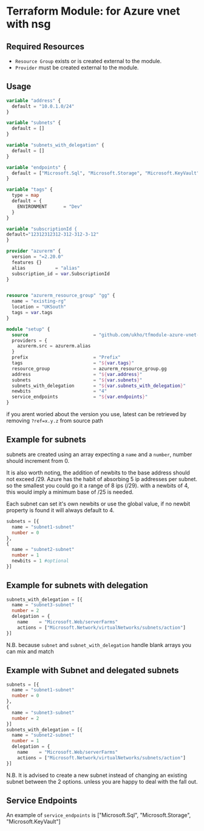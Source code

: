 # Terraform Module: for Azure vnet with nsg

## Required Resources

- `Resource Group` exists or is created external to the module.
- `Provider` must be created external to the module.

## Usage

```terraform
variable "address" {
  default = "10.0.1.0/24"
}

variable "subnets" {
  default = []
}

variable "subnets_with_delegation" {
  default = []
}

variable "endpoints" {
  default = ["Microsoft.Sql", "Microsoft.Storage", "Microsoft.KeyVault"]
}

variable "tags" {
  type = map
  default = {
    ENVIRONMENT      = "Dev"
  }
}

variable "subscriptionId {
default="12312312312-312-312-3-12"
}

provider "azurerm" {
  version = "=2.20.0"
  features {}
  alias           = "alias"
  subscription_id = var.SubscriptionId
}


resource "azurerm_resource_group" "gg" {
  name = "existing-rg"
  location = "UKSouth"
  tags = var.tags
}

module "setup" {
  source                        = "github.com/ukho/tfmodule-azure-vnet-with-nsg?ref=0.10.0"
  providers = {
    azurerm.src = azurerm.alias
  }
  prefix                        = "Prefix"
  tags                          = "${var.tags}"
  resource_group                = azurerm_resource_group.gg
  address                       = "${var.address}"
  subnets                       = "${var.subnets}"
  subnets_with_delegation       = "${var.subnets_with_delegation}"
  newbits                       = "4"
  service_endpoints             = "${var.endpoints}"
}
```

if you arent woried about the version you use, latest can be retrieved by removing `?ref=x.y.z` from source path

## Example for subnets

subnets are created using an array expecting a `name` and a `number`, number should increment from 0.

It is also worth noting, the addition of newbits to the base address should not exceed /29. Azure has the habit of absorbing 5 ip addresses per subnet. so the smallest you could go it a range of 8 ips (/29). with a newbits of 4, this would imply a minimum base of /25 is needed.

Each subnet can set it's own newbits or use the global value, if no newbit property is found it will always default to 4.

```terraform
subnets = [{
  name = "subnet1-subnet"
  number = 0
},
{
  name = "subnet2-subnet"
  number = 1
  newbits = 1 #optional
}]
```

## Example for subnets with delegation

```terraform
subnets_with_delegation = [{
  name = "subnet3-subnet"
  number = 2
  delegation = {
    name    = "Microsoft.Web/serverFarms"
    actions = ["Microsoft.Network/virtualNetworks/subnets/action"]
}]
```

N.B. because `subnet` and `subnet_with_delegation` handle blank arrays you can mix and match
## Example with Subnet and delegated subnets

```terraform
subnets = [{
  name = "subnet1-subnet"
  number = 0
},
{
  name = "subnet3-subnet"
  number = 2
}]
subnets_with_delegation = [{
  name = "subnet2-subnet"
  number = 1
  delegation = {
    name    = "Microsoft.Web/serverFarms"
    actions = ["Microsoft.Network/virtualNetworks/subnets/action"]
}]
```

N.B. It is advised to create a new subnet instead of changing an existing subnet between the 2 options. unless you are happy to deal with the fall out.

## Service Endpoints

An example of `service_endpoints` is ["Microsoft.Sql", "Microsoft.Storage", "Microsoft.KeyVault"]
